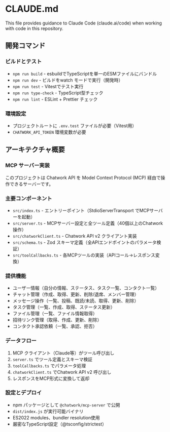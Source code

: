 # CLAUDE.md

This file provides guidance to Claude Code (claude.ai/code) when working with code in this repository.

## 開発コマンド

### ビルドとテスト

- `npm run build` - esbuildでTypeScriptを単一のESMファイルにバンドル
- `npm run dev` - ビルドをwatch モードで実行（開発時）
- `npm run test` - Vitestでテスト実行
- `npm run type-check` - TypeScript型チェック
- `npm run lint` - ESLint + Prettier チェック

### 環境設定

- プロジェクトルートに `.env.test` ファイルが必要（Vitest用）
- `CHATWORK_API_TOKEN` 環境変数が必要

## アーキテクチャ概要

### MCP サーバー実装

このプロジェクトは Chatwork API を Model Context Protocol (MCP) 経由で操作できるサーバーです。

### 主要コンポーネント

- `src/index.ts` - エントリーポイント（StdioServerTransport でMCPサーバーを起動）
- `src/server.ts` - MCPサーバー設定と全ツール定義（40個以上のChatwork操作）
- `src/chatworkClient.ts` - Chatwork API v2 クライアント実装
- `src/schema.ts` - Zod スキーマ定義（全APIエンドポイントのパラメータ検証）
- `src/toolCallbacks.ts` - 各MCPツールの実装（APIコール→レスポンス変換）

### 提供機能

- ユーザー情報（自分の情報、ステータス、タスク一覧、コンタクト一覧）
- チャット管理（作成、取得、更新、削除/退席、メンバー管理）
- メッセージ操作（一覧、投稿、既読/未読、取得、更新、削除）
- タスク管理（一覧、作成、取得、ステータス更新）
- ファイル管理（一覧、ファイル情報取得）
- 招待リンク管理（取得、作成、更新、削除）
- コンタクト承認依頼（一覧、承認、拒否）

### データフロー

1. MCP クライアント（Claude等）がツール呼び出し
2. `server.ts` でツール定義とスキーマ検証
3. `toolCallbacks.ts` でパラメータ処理
4. `chatworkClient.ts` でChatwork API v2 呼び出し
5. レスポンスをMCP形式に変換して返却

### 設定とデプロイ

- npm パッケージとして `@chatwork/mcp-server` で公開
- `dist/index.js` が実行可能バイナリ
- ES2022 modules、bundler resolution使用
- 厳密なTypeScript設定（@tsconfig/strictest）
